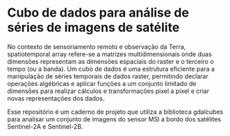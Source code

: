 # Cubo de dados para análise de séries de imagens de satélite

No contexto de sensoriamento remoto e observação da Terra, spatiotemporal array refere-se a matrizes multidimensionais onde duas dimensões representam as dimensões espaciais do raster e o terceiro o tempo (ou a banda). Um cubo de dados é  uma estrutura eficiente para a manipulação de séries temporais de dados raster, permitindo declarar operações algébricas e aplicar funções a um conjunto limitado de dimensões para realizar cálculos e transformações pixel a pixel e criar novas representações dos dados.

Esse repositório é um caderno de projeto que utiliza a biblioteca gdalcubes para analisar um conjunto de imagens do sensor MSI a bordo dos satélites Sentinel-2A e Sentinel-2B.
